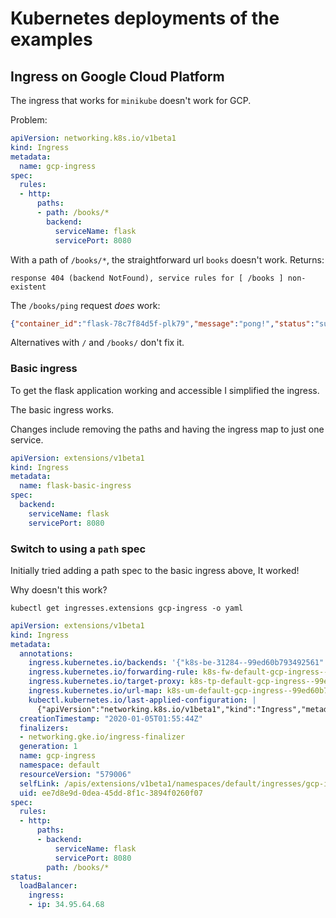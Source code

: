 # Kubernetes deployments of the examples

## Ingress on Google Cloud Platform

The ingress that works for `minikube` doesn't work for GCP.

Problem:

```yaml
apiVersion: networking.k8s.io/v1beta1
kind: Ingress
metadata:
  name: gcp-ingress
spec:
  rules:
  - http:
      paths:
      - path: /books/*
        backend:
          serviceName: flask
          servicePort: 8080
```

With a path of `/books/*`, the straightforward url `books` doesn't work. Returns:

```text
response 404 (backend NotFound), service rules for [ /books ] non-existent
```

The `/books/ping` request _does_ work:

```json
{"container_id":"flask-78c7f84d5f-plk79","message":"pong!","status":"success"}
```

Alternatives with `/` and `/books/` don't fix it.

### Basic ingress

To get the flask application working and accessible I simplified the ingress.

The basic ingress works.

Changes include removing the paths and having the ingress map to just one service.

```yaml
apiVersion: extensions/v1beta1
kind: Ingress
metadata:
  name: flask-basic-ingress
spec:
  backend:
    serviceName: flask
    servicePort: 8080
```

### Switch to using a `path` spec

Initially tried adding a path spec to the basic ingress above, It worked!



Why doesn't this work?

```shell
kubectl get ingresses.extensions gcp-ingress -o yaml
```

```yaml
apiVersion: extensions/v1beta1
kind: Ingress
metadata:
  annotations:
    ingress.kubernetes.io/backends: '{"k8s-be-31284--99ed60b793492561":"Unknown","k8s-be-32286--99ed60b793492561":"Unknown"}'
    ingress.kubernetes.io/forwarding-rule: k8s-fw-default-gcp-ingress--99ed60b793492561
    ingress.kubernetes.io/target-proxy: k8s-tp-default-gcp-ingress--99ed60b793492561
    ingress.kubernetes.io/url-map: k8s-um-default-gcp-ingress--99ed60b793492561
    kubectl.kubernetes.io/last-applied-configuration: |
      {"apiVersion":"networking.k8s.io/v1beta1","kind":"Ingress","metadata":{"annotations":{},"name":"gcp-ingress","namespace":"default"},"spec":{"rules":[{"http":{"paths":[{"backend":{"serviceName":"flask","servicePort":8080},"path":"/books/*"}]}}]}}
  creationTimestamp: "2020-01-05T01:55:44Z"
  finalizers:
  - networking.gke.io/ingress-finalizer
  generation: 1
  name: gcp-ingress
  namespace: default
  resourceVersion: "579006"
  selfLink: /apis/extensions/v1beta1/namespaces/default/ingresses/gcp-ingress
  uid: ee7d8e9d-0dea-45dd-8f1c-3894f0260f07
spec:
  rules:
  - http:
      paths:
      - backend:
          serviceName: flask
          servicePort: 8080
        path: /books/*
status:
  loadBalancer:
    ingress:
    - ip: 34.95.64.68
```